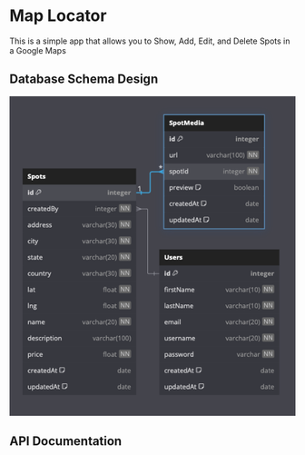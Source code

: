 # Map Locator

This is a simple app that allows you to Show, Add, Edit, and Delete Spots in a Google Maps

## Database Schema Design

![db-schema]

[db-schema]: ./images/example.png

## API Documentation
